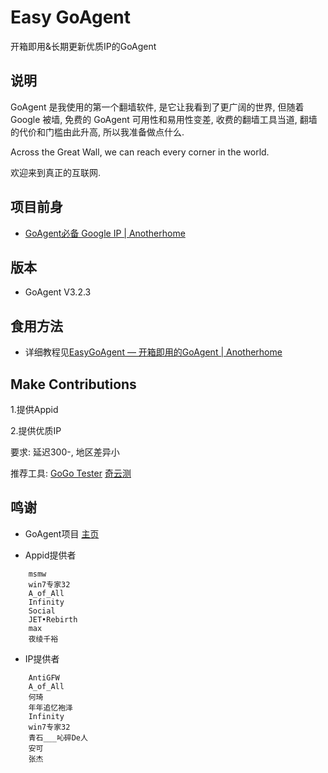 Easy GoAgent
===================

开箱即用&长期更新优质IP的GoAgent

说明
-----------------

GoAgent 是我使用的第一个翻墙软件, 是它让我看到了更广阔的世界, 但随着 Google 被墙, 免费的 GoAgent 可用性和易用性变差, 收费的翻墙工具当道, 翻墙的代价和门槛由此升高, 所以我准备做点什么.

Across the Great Wall, we can reach every corner in the world.

欢迎来到真正的互联网.


项目前身
------------------

+ [GoAgent必备 Google IP | Anotherhome](http://www.anotherhome.net/1573)

版本
---------------

+ GoAgent V3.2.3

食用方法
---------------------

+ 详细教程见[EasyGoAgent — 开箱即用的GoAgent | Anotherhome](http://www.anotherhome.net/1727)

Make Contributions
-------------------

1.提供Appid

2.提供优质IP

要求: 延迟300-, 地区差异小

推荐工具: [GoGo Tester](http://www.anotherhome.net/1362) [奇云测](http://ce.cloud.360.cn/)

鸣谢
--------------------

+ GoAgent项目
[主页](https://github.com/goagent/goagent)

+ Appid提供者

```
	msmw
	win7专家32
	A_of_All
	Infinity
	Social
	JET•Rebirth
	max
	夜绫千裕
```

+ IP提供者

```
	AntiGFW
	A_of_All
	何琦
	年年追忆袍泽
	Infinity
	win7专家32
	青石___吣碎De人
	安可
	张杰
```
